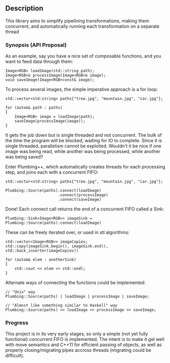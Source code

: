 ## Description

This library aims to simplify pipelining transformations, making them
concurrent, and automatically running each transformation on a separate thread

### Synopsis (API Proposal)

As an example, say you have a nice set of composable functions, and you want to
feed data through them:

    Image<RGB> loadImage(std::string path);
    Image<RGB>& processImage(Image<RGB>& image);
    void saveImage(Image<RGB>const& image);

To process several images, the simple imperative approach is a for loop:

    std::vector<std:string> paths{"tree.jpg", "mountain.jpg", "car.jpg"};

    for (auto&& path : paths)
    {
        Image<RGB> image = loadImage(path);
        saveImage(processImage(image));
    }

It gets the job down but is single threaded and not concurrent. The bulk of the
time the program will be blocked, waiting for IO to complete. Since it is single
threaded, parallelism cannot be exploited. Wouldn't it be nice if one image was
being read, while another was being processed, while another was being saved?

Enter Plumbing++, which automatically creates threads for each processing step,
and joins each with a concurrent FIFO:

    
    std::vector<std:string> paths{"tree.jpg", "mountain.jpg", "car.jpg"};

    Plumbing::Source(paths).connect(loadImage)
                           .connect(processImage)
                           .connect(saveImage)

Done! Each connect call returns the end of a concurrent FIFO called a Sink:

    Plumbing::Sink<Image<RGB>> imageSink = Plumbing::Source(paths).connect(loadImage)

These can be freely iterated over, or used in stl algorithms:

    std::vector<Image<RGB>> imageCopies;
    std::copy(imageSink.begin(), imageSink.end(), std::back_inserter(imageCopies))

    for (auto&& elem : anotherSink)
    {
        std::cout << elem << std::endl;
    }

Alternate ways of connecting the functions could be implemented:

    // "Unix" way
    Plumbing::Source(paths) | loadImage | processImage | saveImage;

    // "Almost like something similar to Haskell" way
    Plumbing::Source(paths) >> loadImage >> processImage >> saveImage;

### Progress

This project is in its very early stages, so only a simple (not yet fully
functional) concurrent FIFO is implemented. The intent is to make it gel well
with move semantics and C++11 for efficient passing of objects, as well as
properly closing/migrating pipes accross threads (migrating could be difficult).

